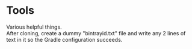 # Tools
Various helpful things.  
After cloning, create a dummy "bintrayid.txt" file and write any 2 lines
of text in it so the Gradle configuration succeeds.